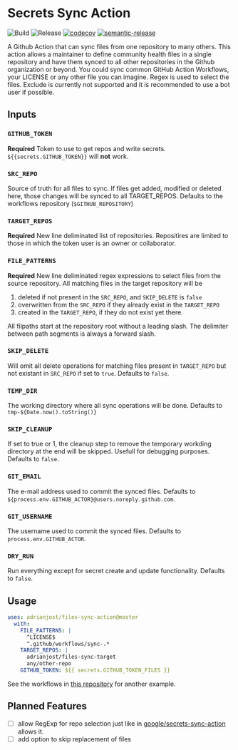 # Secrets Sync Action

![Build](https://github.com/adrianjost/files-sync-action/workflows/Build/badge.svg) ![Release](https://github.com/adrianjost/files-sync-action/workflows/Release/badge.svg) [![codecov](https://codecov.io/gh/adrianjost/files-sync-action/branch/master/graph/badge.svg)](https://codecov.io/gh/adrianjost/files-sync-action) [![semantic-release](https://img.shields.io/badge/%20%20%F0%9F%93%A6%F0%9F%9A%80-semantic--release-e10079.svg)](https://github.com/semantic-release/semantic-release)

A Github Action that can sync files from one repository to many others. This action allows a maintainer to define community health files in a single repository and have them synced to all other repositories in the Github organization or beyond. You could sync common GitHub Action Workflows, your LICENSE or any other file you can imagine. Regex is used to select the files. Exclude is currently not supported and it is recommended to use a bot user if possible.

## Inputs

### `GITHUB_TOKEN`

**Required** Token to use to get repos and write secrets. `${{secrets.GITHUB_TOKEN}}` will **not** work.

### `SRC_REPO`

Source of truth for all files to sync. If files get added, modified or deleted here, those changes will be synced to all TARGET_REPOS. Defaults to the workflows repository (`$GITHUB_REPOSITORY`)

### `TARGET_REPOS`

**Required** New line deliminated list of repositories. Repositires are limited to those in which the token user is an owner or collaborator.

### `FILE_PATTERNS`

**Required** New line deliminated regex expressions to select files from the source repository. All matching files in the target repository will be

1. deleted if not present in the `SRC_REPO`, and `SKIP_DELETE` is `false`
2. overwritten from the `SRC_REPO` if they already exist in the `TARGET_REPO`
3. created in the `TARGET_REPO`, if they do not exist yet there.

All filpaths start at the repository root without a leading slash. The delimiter between path segments is always a forward slash.

### `SKIP_DELETE`

Will omit all delete operations for matching files present in `TARGET_REPO` but not existant in `SRC_REPO` if set to `true`. Defaults to `false`.

### `TEMP_DIR`

The working directory where all sync operations will be done. Defaults to `tmp-${Date.now().toString()}`

### `SKIP_CLEANUP`

If set to true or 1, the cleanup step to remove the temporary workding directory at the end will be skipped. Usefull for debugging purposes. Defaults to `false`.

### `GIT_EMAIL`

The e-mail address used to commit the synced files. Defaults to `${process.env.GITHUB_ACTOR}@users.noreply.github.com`.

### `GIT_USERNAME`

The username used to commit the synced files. Defaults to `process.env.GITHUB_ACTOR`.

### `DRY_RUN`

Run everything except for secret create and update functionality. Defaults to `false`.

## Usage

```yaml
uses: adrianjost/files-sync-action@master
  with:
    FILE_PATTERNS: |
      ^LICENSE$
      ^.github/workflows/sync-.*
    TARGET_REPOS: |
      adrianjost/files-sync-target
      any/other-repo
    GITHUB_TOKEN: ${{ secrets.GITHUB_TOKEN_FILES }}
```

See the workflows in [this repository](https://github.com/adrianjost/.github) for another example.

## Planned Features

- [ ] allow RegExp for repo selection just like in [google/secrets-sync-action](https://github.com/google/secrets-sync-action) allows it.
- [ ] add option to skip replacement of files
